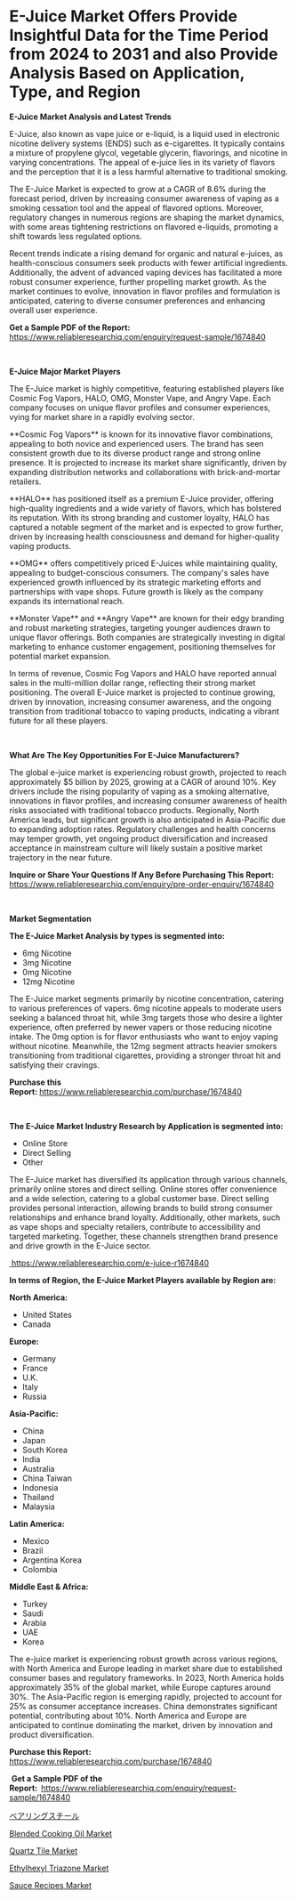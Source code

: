 <p><h1>E-Juice Market Offers Provide Insightful Data for the Time Period from 2024 to 2031 and also Provide Analysis Based on Application, Type, and Region</h1></p><p><strong>E-Juice Market Analysis and Latest Trends</strong></p>
<p><p>E-Juice, also known as vape juice or e-liquid, is a liquid used in electronic nicotine delivery systems (ENDS) such as e-cigarettes. It typically contains a mixture of propylene glycol, vegetable glycerin, flavorings, and nicotine in varying concentrations. The appeal of e-juice lies in its variety of flavors and the perception that it is a less harmful alternative to traditional smoking.</p><p>The E-Juice Market is expected to grow at a CAGR of 8.6% during the forecast period, driven by increasing consumer awareness of vaping as a smoking cessation tool and the appeal of flavored options. Moreover, regulatory changes in numerous regions are shaping the market dynamics, with some areas tightening restrictions on flavored e-liquids, promoting a shift towards less regulated options.</p><p>Recent trends indicate a rising demand for organic and natural e-juices, as health-conscious consumers seek products with fewer artificial ingredients. Additionally, the advent of advanced vaping devices has facilitated a more robust consumer experience, further propelling market growth. As the market continues to evolve, innovation in flavor profiles and formulation is anticipated, catering to diverse consumer preferences and enhancing overall user experience.</p></p>
<p><strong>Get a Sample PDF of the Report:&nbsp;</strong> <a href="https://www.reliableresearchiq.com/enquiry/request-sample/1674840?utm_campaign=101&utm_medium=2&utm_source=Github&utm_content=ia&utm_term=10102024&utm_id=e-juice">https://www.reliableresearchiq.com/enquiry/request-sample/1674840</a></p>
<p>&nbsp;</p>
<p><strong>E-Juice Major Market Players</strong></p>
<p><p>The E-Juice market is highly competitive, featuring established players like Cosmic Fog Vapors, HALO, OMG, Monster Vape, and Angry Vape. Each company focuses on unique flavor profiles and consumer experiences, vying for market share in a rapidly evolving sector.</p><p>**Cosmic Fog Vapors** is known for its innovative flavor combinations, appealing to both novice and experienced users. The brand has seen consistent growth due to its diverse product range and strong online presence. It is projected to increase its market share significantly, driven by expanding distribution networks and collaborations with brick-and-mortar retailers.</p><p>**HALO** has positioned itself as a premium E-Juice provider, offering high-quality ingredients and a wide variety of flavors, which has bolstered its reputation. With its strong branding and customer loyalty, HALO has captured a notable segment of the market and is expected to grow further, driven by increasing health consciousness and demand for higher-quality vaping products.</p><p>**OMG** offers competitively priced E-Juices while maintaining quality, appealing to budget-conscious consumers. The company's sales have experienced growth influenced by its strategic marketing efforts and partnerships with vape shops. Future growth is likely as the company expands its international reach.</p><p>**Monster Vape** and **Angry Vape** are known for their edgy branding and robust marketing strategies, targeting younger audiences drawn to unique flavor offerings. Both companies are strategically investing in digital marketing to enhance customer engagement, positioning themselves for potential market expansion.</p><p>In terms of revenue, Cosmic Fog Vapors and HALO have reported annual sales in the multi-million dollar range, reflecting their strong market positioning. The overall E-Juice market is projected to continue growing, driven by innovation, increasing consumer awareness, and the ongoing transition from traditional tobacco to vaping products, indicating a vibrant future for all these players.</p></p>
<p>&nbsp;</p>
<p><strong>What Are The Key Opportunities For E-Juice Manufacturers?</strong></p>
<p><p>The global e-juice market is experiencing robust growth, projected to reach approximately $5 billion by 2025, growing at a CAGR of around 10%. Key drivers include the rising popularity of vaping as a smoking alternative, innovations in flavor profiles, and increasing consumer awareness of health risks associated with traditional tobacco products. Regionally, North America leads, but significant growth is also anticipated in Asia-Pacific due to expanding adoption rates. Regulatory challenges and health concerns may temper growth, yet ongoing product diversification and increased acceptance in mainstream culture will likely sustain a positive market trajectory in the near future.</p></p>
<p><strong>Inquire or Share Your Questions If Any Before Purchasing This Report:</strong> <a href="https://www.reliableresearchiq.com/enquiry/pre-order-enquiry/1674840?utm_campaign=101&utm_medium=2&utm_source=Github&utm_content=ia&utm_term=10102024&utm_id=e-juice">https://www.reliableresearchiq.com/enquiry/pre-order-enquiry/1674840</a></p>
<p>&nbsp;</p>
<p><strong>Market Segmentation</strong></p>
<p><strong>The E-Juice Market Analysis by types is segmented into:</strong></p>
<p><ul><li>6mg Nicotine</li><li>3mg Nicotine</li><li>0mg Nicotine</li><li>12mg Nicotine</li></ul></p>
<p><p>The E-Juice market segments primarily by nicotine concentration, catering to various preferences of vapers. 6mg nicotine appeals to moderate users seeking a balanced throat hit, while 3mg targets those who desire a lighter experience, often preferred by newer vapers or those reducing nicotine intake. The 0mg option is for flavor enthusiasts who want to enjoy vaping without nicotine. Meanwhile, the 12mg segment attracts heavier smokers transitioning from traditional cigarettes, providing a stronger throat hit and satisfying their cravings.</p></p>
<p><strong>Purchase this Report:&nbsp;</strong><a href="https://www.reliableresearchiq.com/purchase/1674840?utm_campaign=101&utm_medium=2&utm_source=Github&utm_content=ia&utm_term=10102024&utm_id=e-juice">https://www.reliableresearchiq.com/purchase/1674840</a></p>
<p>&nbsp;</p>
<p><strong>The E-Juice Market Industry Research by Application is segmented into:</strong></p>
<p><ul><li>Online Store</li><li>Direct Selling</li><li>Other</li></ul></p>
<p><p>The E-Juice market has diversified its application through various channels, primarily online stores and direct selling. Online stores offer convenience and a wide selection, catering to a global customer base. Direct selling provides personal interaction, allowing brands to build strong consumer relationships and enhance brand loyalty. Additionally, other markets, such as vape shops and specialty retailers, contribute to accessibility and targeted marketing. Together, these channels strengthen brand presence and drive growth in the E-Juice sector.</p></p>
<p><a href="https://www.reliableresearchiq.com/e-juice-r1674840?utm_campaign=101&utm_medium=2&utm_source=Github&utm_content=ia&utm_term=10102024&utm_id=e-juice">&nbsp;https://www.reliableresearchiq.com/e-juice-r1674840</a></p>
<p><strong>In terms of Region, the E-Juice Market Players available by Region are:</strong></p>
<p>
    <p> <strong> North America: </strong>
        <ul>
            <li>United States</li>
            <li>Canada</li>
        </ul>
        </p> 
    <p> <strong> Europe: </strong>
        <ul>
            <li>Germany</li>
            <li>France</li>
            <li>U.K.</li>
            <li>Italy</li>
            <li>Russia</li>
        </ul>
        </p> 
    <p> <strong> Asia-Pacific: </strong>
        <ul>
            <li>China</li>
            <li>Japan</li>
            <li>South Korea</li>
            <li>India</li>
            <li>Australia</li>
            <li>China Taiwan</li>
            <li>Indonesia</li>
            <li>Thailand</li>
            <li>Malaysia</li>
        </ul>
        </p> 
    <p> <strong> Latin America: </strong>
        <ul>
            <li>Mexico</li>
            <li>Brazil</li>
            <li>Argentina Korea</li>
            <li>Colombia</li>
        </ul>
        </p> 
    <p> <strong> Middle East & Africa: </strong>
        <ul>
            <li>Turkey</li>
            <li>Saudi</li>
            <li>Arabia</li>
            <li>UAE</li>
            <li>Korea</li>
        </ul>
    </p>
    </p>
<p><p>The e-juice market is experiencing robust growth across various regions, with North America and Europe leading in market share due to established consumer bases and regulatory frameworks. In 2023, North America holds approximately 35% of the global market, while Europe captures around 30%. The Asia-Pacific region is emerging rapidly, projected to account for 25% as consumer acceptance increases. China demonstrates significant potential, contributing about 10%. North America and Europe are anticipated to continue dominating the market, driven by innovation and product diversification.</p></p>
<p><strong>Purchase this Report: </strong><a href="https://www.reliableresearchiq.com/purchase/1674840?utm_campaign=101&utm_medium=2&utm_source=Github&utm_content=ia&utm_term=10102024&utm_id=e-juice">https://www.reliableresearchiq.com/purchase/1674840</a></p>
<p>&nbsp;<strong>Get a Sample PDF of the Report:&nbsp;&nbsp;</strong><a href="https://www.reliableresearchiq.com/enquiry/request-sample/1674840?utm_campaign=101&utm_medium=2&utm_source=Github&utm_content=ia&utm_term=10102024&utm_id=e-juice">https://www.reliableresearchiq.com/enquiry/request-sample/1674840</a></p>
<p><strong></strong></p>
<p><p><a href="https://github.com/lababdou/Market-Research-Report-List-6/blob/main/738257017412.md?utm_campaign=101&utm_medium=2&utm_source=Github&utm_content=ia&utm_term=10102024&utm_id=e-juice">ベアリングスチール</a></p><p><a href="https://issuu.com/reportprime-2/docs/blended-cooking-oil-market-size-203_63b5b871cd6dd4?utm_campaign=101&utm_medium=2&utm_source=Github&utm_content=ia&utm_term=10102024&utm_id=e-juice">Blended Cooking Oil Market</a></p><p><a href="https://github.com/Kejsiemiri/Market-Research-Report-List-1/blob/main/quartz-tile-market.md?utm_campaign=101&utm_medium=2&utm_source=Github&utm_content=ia&utm_term=10102024&utm_id=e-juice">Quartz Tile Market</a></p><p><a href="https://github.com/setoneitabbn/Market-Research-Report-List-1/blob/main/ethylhexyl-triazone-market.md?utm_campaign=101&utm_medium=2&utm_source=Github&utm_content=ia&utm_term=10102024&utm_id=e-juice">Ethylhexyl Triazone Market</a></p><p><a href="https://issuu.com/reportprime-2/docs/sauce-recipes-market-size-2030.pptx_35d41db5518eb5?utm_campaign=101&utm_medium=2&utm_source=Github&utm_content=ia&utm_term=10102024&utm_id=e-juice">Sauce Recipes Market</a></p></p>